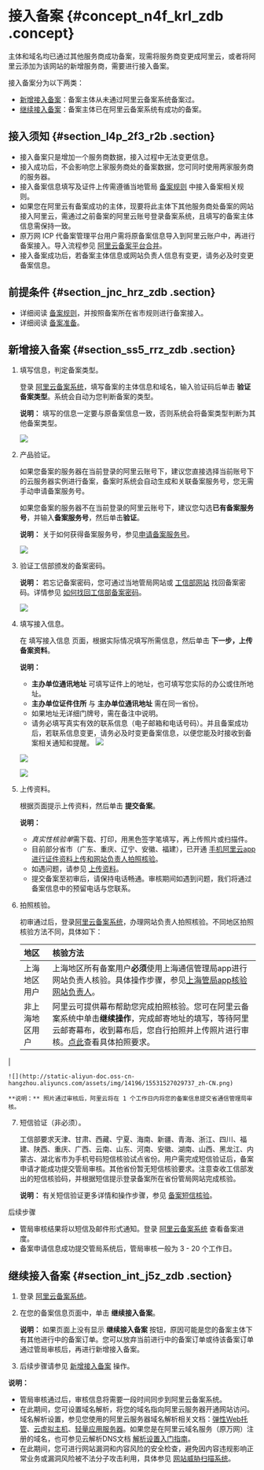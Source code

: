 # 接入备案 {#concept_n4f_krl_zdb .concept}

主体和域名均已通过其他服务商成功备案，现需将服务商变更成阿里云，或者将阿里云添加为该网站的新增服务商，需要进行接入备案。

接入备案分为以下两类：

-   [新增接入备案](#)：备案主体从未通过阿里云备案系统备案过。
-   [继续接入备案](#)：备案主体已在阿里云备案系统有成功的备案。

## 接入须知 {#section_l4p_2f3_r2b .section}

-   接入备案只是增加一个服务商数据，接入过程中无法变更信息。
-   接入成功后，不会影响您上家服务商处的备案数据，您可同时使用两家服务商的服务器。
-   接入备案信息填写及证件上传需遵循当地管局 [备案规则](../../../../../cn.zh-CN/管局规则/各地区管局备案规则.md) 中接入备案相关规则。
-   如果您在阿里云有备案成功的主体，现要将此主体下其他服务商处备案的网站接入阿里云，需通过之前备案的阿里云账号登录备案系统，且填写的备案主体信息需保持一致。
-   原万网 ICP 代备案管理平台用户需将原备案信息导入到阿里云账户中，再进行备案接入。导入流程参见 [阿里云备案平台合并](../../../../../cn.zh-CN/常见问题/备案平台合并FAQ.md#)。
-   接入备案成功后，若备案主体信息或网站负责人信息有变更，请务必及时变更备案信息。

## 前提条件 {#section_jnc_hrz_zdb .section}

-   详细阅读 [备案规则](../../../../../cn.zh-CN/管局规则/各地区管局备案规则.md)，并按照备案所在省市规则进行备案接入。
-   详细阅读 [备案准备](../../../../../cn.zh-CN/产品简介/备案基础.md#)。

## 新增接入备案 {#section_ss5_rrz_zdb .section}

1.  填写信息，判定备案类型。

    登录 [阿里云备案系统](https://beian.aliyun.com/order/selfBaIndex.htm)，填写备案的主体信息和域名，输入验证码后单击 **验证备案类型**。系统会自动为您判断备案的类型。

    **说明：** 填写的信息一定要与原备案信息一致，否则系统会将备案类型判断为其他备案类型。

    ![](http://static-aliyun-doc.oss-cn-hangzhou.aliyuncs.com/assets/img/14196/15531527015652_zh-CN.jpg)

2.  产品验证。

    如果您备案的服务器在当前登录的阿里云账号下，建议您直接选择当前账号下的云服务器实例进行备案，备案时系统会自动生成和关联备案服务号，您无需手动申请备案服务号。

    如果您备案的服务器不在当前登录的阿里云账号下，建议您勾选**已有备案服务号**，并输入**备案服务号**，然后单击**验证**。

    **说明：** 关于如何获得备案服务号，参见[申请备案服务号](cn.zh-CN/备案流程/申请备案服务号.md#)。

    ![](http://static-aliyun-doc.oss-cn-hangzhou.aliyuncs.com/assets/img/14200/155315270212895_zh-CN.png)

3.  验证工信部颁发的备案密码。

    **说明：** 若忘记备案密码，您可通过当地管局网站或 [工信部网站](http://www.miitbeian.gov.cn) 找回备案密码。详情参见 [如何找回工信部备案密码](../../../../../cn.zh-CN/常见问题/其他/如何找回工信部备案密码？.md#)。

    ![](http://static-aliyun-doc.oss-cn-hangzhou.aliyuncs.com/assets/img/14198/15531527025751_zh-CN.jpg)

4.  填写接入信息。

    在 填写接入信息 页面，根据实际情况填写所需信息，然后单击 **下一步，上传备案资料**。

    **说明：** 

    -   **主办单位通讯地址** 可填写证件上的地址，也可填写您实际的办公或住所地址。
    -   **主办单位证件住所** 与 **主办单位通讯地址** 需在同一省份。
    -   如果地址无详细门牌号，需在备注中说明。
    -   请务必填写真实有效的联系信息（电子邮箱和电话号码）。并且备案成功后，若联系信息变更，请务必及时变更备案信息，以便您能及时接收到备案相关通知和提醒。
    ![](http://static-aliyun-doc.oss-cn-hangzhou.aliyuncs.com/assets/img/14198/15531527026178_zh-CN.png)

    ![](http://static-aliyun-doc.oss-cn-hangzhou.aliyuncs.com/assets/img/14198/15531527026179_zh-CN.png)

    ![](http://static-aliyun-doc.oss-cn-hangzhou.aliyuncs.com/assets/img/14198/15531527026180_zh-CN.png)

5.  上传资料。

    根据页面提示上传资料，然后单击 **提交备案**。

    **说明：** 

    -   *真实性核验单*需下载、打印，用黑色签字笔填写，再上传照片或扫描件。
    -   目前部分省市（广东、重庆、辽宁、安徽、福建），已开通 [手机阿里云app进行证件资料上传和网站负责人拍照核验](../../../../../cn.zh-CN/常见问题/备案流程FAQ/上传资料.md#)。
    -   如遇问题，请参见 [上传资料](../../../../../cn.zh-CN/常见问题/备案流程FAQ/上传资料.md#)。
    -   提交备案至初审后，请保持电话畅通。审核期间如遇到问题，我们将通过备案信息中的预留电话与您联系。
6.  拍照核验。

    初审通过后，登录[阿里云备案系统](https://beian.aliyun.com/order/selfBaIndex.htm)，办理网站负责人拍照核验。不同地区拍照核验方法不同，具体如下：

    |地区|核验方法|
    |:-|:---|
    |上海地区用户|上海地区所有备案用户**必须**使用上海通信管理局app进行网站负责人核验。具体操作步骤，参见[上海管局app核验网站负责人](cn.zh-CN/备案流程/上海地区通过手机app核验网站负责人.md#)。|
    |非上海地区用户|阿里云可提供幕布帮助您完成拍照核验。您可在阿里云备案系统中单击**继续操作**，完成邮寄地址的填写，等待阿里云邮寄幕布，收到幕布后，您自行拍照并上传照片进行审核。[点此](../../../../../cn.zh-CN/常见问题/备案流程FAQ/拍照核验.md#)查看具体拍照要求。

|

    ![](http://static-aliyun-doc.oss-cn-hangzhou.aliyuncs.com/assets/img/14196/15531527029737_zh-CN.png)

    **说明：** 照片通过审核后，阿里云将在 1 个工作日内将您的备案信息提交省通信管理局审核。

7.  短信验证（非必须）。

    工信部要求天津、甘肃、西藏、宁夏、海南、新疆、青海、浙江、四川、福建、陕西、重庆、广西、云南、山东、河南、安徽、湖南、山西、黑龙江、内蒙古、湖北省市为手机号码短信核验试点省份。用户需完成短信验证后，备案申请才能成功提交管局审核。其他省份暂无短信核验要求。注意查收工信部发出的短信核验码，并根据短信提示登录备案所在省份管局网站完成核验。

    **说明：** 有关短信验证更多详情和操作步骤，参见 [备案短信核验](cn.zh-CN/备案流程/备案短信核验.md#)。


后续步骤

-   管局审核结果将以短信及邮件形式通知。登录 [阿里云备案系统](https://beian.aliyun.com/order/index) 查看备案进度。
-   备案申请信息成功提交管局系统后，管局审核一般为 3 - 20 个工作日。

## 继续接入备案 {#section_int_j5z_zdb .section}

1.  登录 [阿里云备案系统](https://beian.aliyun.com/order/)。
2.  在您的备案信息页面中，单击 **继续接入备案**。

    **说明：** 如果页面上没有显示 **继续接入备案** 按钮，原因可能是您的备案主体下有其他进行中的备案订单。您可以放弃当前进行中的备案订单或待该备案订单通过管局审核后，再进行新增接入备案。

3.  后续步骤请参见 [新增接入备案](#) 操作。

**说明：** 

-   管局审核通过后，审核信息将需要一段时间同步到阿里云备案系统。
-   在此期间，您可设置域名解析，将您的域名指向阿里云服务器开通网站访问。域名解析设置，参见您使用的阿里云服务器域名解析相关文档：[弹性Web托管](../../../../../cn.zh-CN/快速入门/解析域名.md#)、[云虚拟主机](https://help.aliyun.com/document_detail/50986.html)、[轻量应用服务器](https://help.aliyun.com/document_detail/59080.html)。如果您是在阿里云域名服务（原万网）注册的域名，也可参见云解析DNS文档 [解析设置入门指南](https://help.aliyun.com/document_detail/29716.html)。
-   在此期间，您可进行网站漏洞和内容风险的安全检查，避免因内容违规影响正常业务或漏洞风险被不法分子攻击利用，具体参见 [网站威胁扫描系统](https://www.aliyun.com/product/avds?spm=5176.8087400.security.6.25c015c9FDMwsD)。

